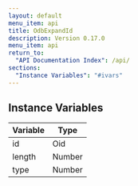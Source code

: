```yaml
---
layout: default
menu_item: api
title: OdbExpandId
description: Version 0.17.0
menu_item: api
return_to:
  "API Documentation Index": /api/
sections:
  "Instance Variables": "#ivars"
---
```


## <a name="ivars"></a>Instance Variables

| Variable | Type |
| --- | --- |
| <a name="id"></a>id | Oid |
| <a name="length"></a>length | Number |
| <a name="type"></a>type | Number |

